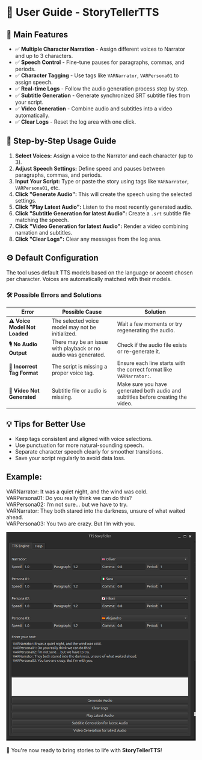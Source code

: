 # 📖 User Guide - StoryTellerTTS

## 🔹 Main Features

- ✅ **Multiple Character Narration** - Assign different voices to Narrator and up to 3 characters.
- ✅ **Speech Control** - Fine-tune pauses for paragraphs, commas, and periods.
- ✅ **Character Tagging** - Use tags like `VARNarrator`, `VARPersona01` to assign speech.
- ✅ **Real-time Logs** - Follow the audio generation process step by step.
- ✅ **Subtitle Generation** - Generate synchronized SRT subtitle files from your script.
- ✅ **Video Generation** - Combine audio and subtitles into a video automatically.
- ✅ **Clear Logs** - Reset the log area with one click.

## 🚀 Step-by-Step Usage Guide

1. **Select Voices:** Assign a voice to the Narrator and each character (up to 3).
2. **Adjust Speech Settings:** Define speed and pauses between paragraphs, commas, and periods.
3. **Input Your Script:** Type or paste the story using tags like `VARNarrator`, `VARPersona01`, etc.
4. **Click "Generate Audio":** This will create the speech using the selected settings.
5. **Click "Play Latest Audio":** Listen to the most recently generated audio.
6. **Click "Subtitle Generation for latest Audio":** Create a `.srt` subtitle file matching the speech.
7. **Click "Video Generation for latest Audio":** Render a video combining narration and subtitles.
8. **Click "Clear Logs":** Clear any messages from the log area.

## ⚙️ Default Configuration

The tool uses default TTS models based on the language or accent chosen per character. Voices are automatically matched with their models.

### 🛠 Possible Errors and Solutions

| Error                         | Possible Cause                                         | Solution                                                                 |
|------------------------------|--------------------------------------------------------|--------------------------------------------------------------------------|
| **⚠ Voice Model Not Loaded** | The selected voice model may not be initialized.      | Wait a few moments or try regenerating the audio.                        |
| **🎙 No Audio Output**        | There may be an issue with playback or no audio was generated. | Check if the audio file exists or re-generate it.                        |
| **🧩 Incorrect Tag Format**   | The script is missing a proper voice tag.             | Ensure each line starts with the correct format like `VARNarrator:`.     |
| **📂 Video Not Generated**    | Subtitle file or audio is missing.                    | Make sure you have generated both audio and subtitles before creating the video. |

## 💡 Tips for Better Use

- Keep tags consistent and aligned with voice selections.
- Use punctuation for more natural-sounding speech.
- Separate character speech clearly for smoother transitions.
- Save your script regularly to avoid data loss.

## Example:

VARNarrator: It was a quiet night, and the wind was cold.  
VARPersona01: Do you really think we can do this?  
VARPersona02: I’m not sure… but we have to try.  
VARNarrator: They both stared into the darkness, unsure of what waited ahead.  
VARPersona03: You two are crazy. But I’m with you.  


![](image.png)


🚀 You're now ready to bring stories to life with **StoryTellerTTS**!